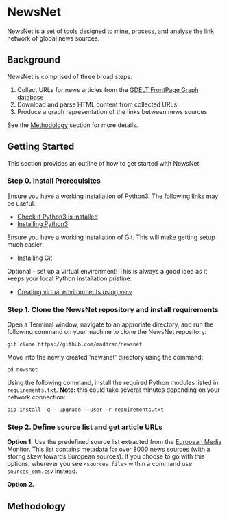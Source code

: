# NewsNet

NewsNet is a set of tools designed to mine, process, and analyse the link network of global news sources.

## Background

NewsNet is comprised of three broad steps:

1. Collect URLs for news articles from the [GDELT FrontPage Graph database](https://blog.gdeltproject.org/announcing-gdelt-global-frontpage-graph-gfg/)
2. Download and parse HTML content from collected URLs
3. Produce a graph representation of the links between news sources

See the [Methodology](#-methodology) section for more details.

## Getting Started

This section provides an outline of how to get started with NewsNet.

### Step 0. Install Prerequisites

Ensure you have a working installation of Python3. The following links may be useful:

* [Check if Python3 is installed](https://phoenixnap.com/kb/check-python-version)
* [Installing Python3](https://realpython.com/installing-python/)

Ensure you have a working installation of Git. This will make getting setup much easier:

* [Installing Git](https://git-scm.com/book/en/v2/Getting-Started-Installing-Git)

Optional - set up a virtual environment! This is always a good idea as it keeps your local Python installation pristine:

* [Creating virtual environments using `venv`](https://docs.python.org/3/library/venv.html)

### Step 1. Clone the NewsNet repository and install requirements

Open a Terminal window, navigate to an approriate directory, and run the following command on your machine to clone the NewsNet repository:

`git clone https://github.com/maddran/newsnet`

Move into the newly created 'newsnet' directory using the command:

`cd newsnet`

Using the following command, install the required Python modules listed in `requirements.txt`. **Note:** this could take several minutes depending on your network connection:

`pip install -q --upgrade --user -r requirements.txt`

### Step 2. Define source list and get article URLs

**Option 1.** Use the predefined source list extracted from the [European Media Monitor](https://emm.newsbrief.eu/NewsBrief/sourceslist/en/list.html). This list contains metadata for over 8000 news sources (with a storng skew towards European sources). If you choose to go with this options, wherever you see `<sources_file>` within a command use `sources_emm.csv` instead.

**Option 2.** 



## Methodology